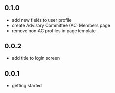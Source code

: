 ## 0.1.0
+ add new fields to user profile
+ create Advisory Committee (AC) Members page
+ remove non-AC profiles in page template

## 0.0.2
+ add title to login screen

## 0.0.1
+ getting started